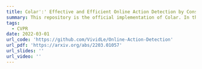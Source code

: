 ```yaml
---
title: Colar':' Effective and Efficient Online Action Detection by Consulting Exemplars
summary: This repository is the official implementation of Colar. In this work, we study the online action detection and develop an effective and efficient exemplar-consultation mechanism. Paper from arXiv.
tags:
  - CVPR
date: 2022-03-01
url_code: 'https://github.com/VividLe/Online-Action-Detection'
url_pdf: 'https://arxiv.org/abs/2203.01057'
url_slides: ''
url_video: ''
---
```


